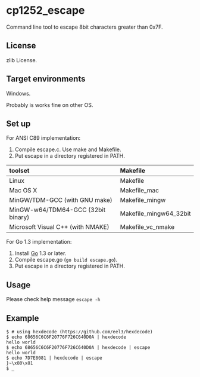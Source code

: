 cp1252\_escape
==============

Command line tool to escape 8bit characters greater than 0x7F.

License
-------

zlib License.

Target environments
-------------------

Windows.

Probably is works fine on other OS.

Set up
------

For ANSI C89 implementation:

1. Compile escape.c. Use make and Makefile.
2. Put escape in a directory registered in PATH.

| toolset                            | Makefile                 |
|:-----------------------------------|:-------------------------|
| Linux                              | Makefile                 |
| Mac OS X                           | Makefile\_mac            |
| MinGW/TDM-GCC (with GNU make)      | Makefile\_mingw          |
| MinGW-w64/TDM64-GCC (32bit binary) | Makefile\_mingw64\_32bit |
| Microsoft Visual C++ (with NMAKE)  | Makefile\_vc\_nmake      |

For Go 1.3 implementation:

1. Install [Go](https://golang.org/ "Official website") 1.3 or later.
2. Compile escape.go (`go build escape.go`).
3. Put escape in a directory registered in PATH.

Usage
-----

Please check help message `escape -h`

Example
-------

    $ # using hexdecode (https://github.com/eel3/hexdecode)
    $ echo 68656C6C6F20776F726C640D0A | hexdecode
    hello world
    $ echo 68656C6C6F20776F726C640D0A | hexdecode | escape
    hello world
    $ echo 7D7E8081 | hexdecode | escape
    }~\x80\x81
    $ _
